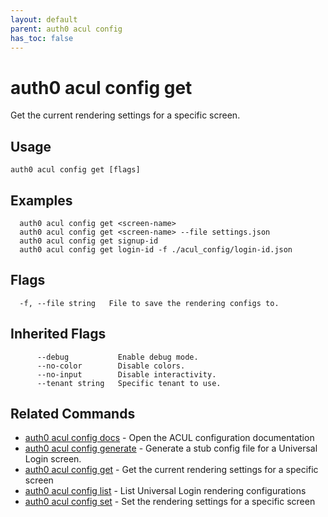 ```yaml
---
layout: default
parent: auth0 acul config
has_toc: false
---
```

# auth0 acul config get

Get the current rendering settings for a specific screen.

## Usage
```
auth0 acul config get [flags]
```

## Examples

```
  auth0 acul config get <screen-name>
  auth0 acul config get <screen-name> --file settings.json
  auth0 acul config get signup-id
  auth0 acul config get login-id -f ./acul_config/login-id.json
```


## Flags

```
  -f, --file string   File to save the rendering configs to.
```


## Inherited Flags

```
      --debug           Enable debug mode.
      --no-color        Disable colors.
      --no-input        Disable interactivity.
      --tenant string   Specific tenant to use.
```


## Related Commands

- [auth0 acul config docs](auth0_acul_config_docs.md) - Open the ACUL configuration documentation
- [auth0 acul config generate](auth0_acul_config_generate.md) - Generate a stub config file for a Universal Login screen.
- [auth0 acul config get](auth0_acul_config_get.md) - Get the current rendering settings for a specific screen
- [auth0 acul config list](auth0_acul_config_list.md) - List Universal Login rendering configurations
- [auth0 acul config set](auth0_acul_config_set.md) - Set the rendering settings for a specific screen


